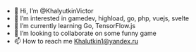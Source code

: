 - 👋 Hi, I’m @KhalyutkinVictor
- 👀 I’m interested in gamedev, highload, go, php, vuejs, svelte
- 🌱 I’m currently learning Go, TensorFlow.js
- 💞️ I’m looking to collaborate on some funny game
- 📫 How to reach me Khalutkin1@yandex.ru

<!---
KhalyutkinVictor/KhalyutkinVictor is a ✨ special ✨ repository because its `README.md` (this file) appears on your GitHub profile.
You can click the Preview link to take a look at your changes.
--->
